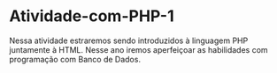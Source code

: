 # Atividade-com-PHP-1
Nessa atividade estraremos sendo introduzidos à linguagem PHP juntamente à HTML. Nesse ano iremos aperfeiçoar as habilidades com programação com Banco de Dados.
